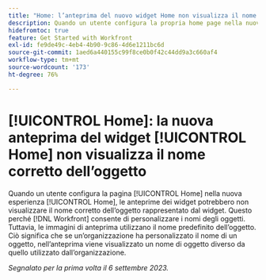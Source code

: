 ```yaml
---
title: "Home: l’anteprima del nuovo widget Home non visualizza il nome corretto dell’oggetto"
description: Quando un utente configura la propria home page nella nuova esperienza Home, nelle anteprime dei widget potrebbe non essere visualizzato il nome corretto dell’oggetto rappresentato dal widget. Questo perché Workfront consente la personalizzazione dei nomi degli oggetti. Tuttavia, le immagini di anteprima utilizzano il nome predefinito dell’oggetto. Ciò significa che se un’organizzazione ha personalizzato il nome di un oggetto, nell’anteprima viene visualizzato un nome di oggetto diverso da quello utilizzato dall’organizzazione.
hidefromtoc: true
feature: Get Started with Workfront
exl-id: fe9de49c-4eb4-4b90-9c86-4d6e1211bc6d
source-git-commit: 1aed6a440155c99f8ce0b0f42c44dd9a3c660af4
workflow-type: tm+mt
source-wordcount: '173'
ht-degree: 76%

---
```


# [!UICONTROL Home]: la nuova anteprima del widget [!UICONTROL Home] non visualizza il nome corretto dell’oggetto

<!--valid issue; won't fix-->

Quando un utente configura la pagina [!UICONTROL Home] nella nuova esperienza [!UICONTROL Home], le anteprime dei widget potrebbero non visualizzare il nome corretto dell’oggetto rappresentato dal widget. Questo perché [!DNL Workfront] consente di personalizzare i nomi degli oggetti. Tuttavia, le immagini di anteprima utilizzano il nome predefinito dell’oggetto. Ciò significa che se un’organizzazione ha personalizzato il nome di un oggetto, nell’anteprima viene visualizzato un nome di oggetto diverso da quello utilizzato dall’organizzazione.

_Segnalato per la prima volta il 6 settembre 2023._

